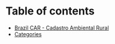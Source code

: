 # Table of contents

* [Brazil CAR - Cadastro Ambiental Rural](README.md)
* [Categories](categories.md)
